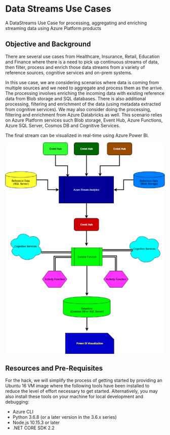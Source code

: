 # Data Streams Use Cases
A DataStreams Use Case for processing, aggregating and enriching streaming data using Azure Platform products

## Objective and Background
There are several use cases from Healthcare, Insurance, Retail, Education and Finance where there is a need to pick up continuous streams of data, then filter, process and enrich those data streams from a variety of reference sources, cognitive services and on-prem systems.

In this use case, we are considering scenarios where data is coming from multiple sources and we need to aggregate and process them as the arrive. The processing involves enriching the incoming data with existing reference data from Blob storage and SQL databases. There is also additional processing, filtering and enrichment of the data (using metadata extracted from cognitive services). We may also consider doing the processing, filtering and enrichment from Azure Databricks as well. This scenario relies on Azure Platform services such Blob storage, Event Hub, Azure Functions, Azure SQL Server, Cosmos DB and Cognitive Services.

The final stream can be visualized in real-time using Azure Power BI.

![alt text](DataPlusAIHack.png "Stream Interactions with Data and Functions")

## Resources and Pre-Requisites
For the hack, we will simplify the process of getting started by providing an Ubuntu 16 VM image where the following tools have been installed to reduce the level of effort necessary to get started. Alternatively, you may also install these tools on your machine for local development and debugging:

- Azure CLI
- Python 3.6.8 (or a later version in the 3.6.x series)
- Node.js 10.15.3 or later
- .NET CORE SDK 2.2

